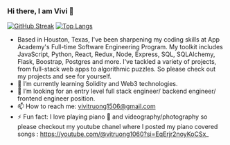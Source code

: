 ### Hi there, I am Vivi 👋
[![GitHub Streak](https://streak-stats.demolab.com?user=vivitruong&theme=tokyonight-duo&hide_border=true&date_format=M%20j%5B%2C%20Y%5D&card_width=493)](https://git.io/streak-stats) [![Top Langs](https://github-readme-stats.vercel.app/api/top-langs/?username=vivitruong&layout=donut&theme=gotham)](https://github.com/vivitruong/github-readme-stats)


- Based in Houston, Texas, I've been sharpening my coding skills at App Academy's Full-time Software Engineering Program. My toolkit includes JavaScript, Python, React, Redux, Node, Express, SQL, SQLAlchemy, Flask, Boostrap, Postgres and more. I've tackled a variety of projects, from full-stack web apps to algorithmic puzzles. So please check out my projects and see for yourself.
- 🌱 I’m currently learning Solidity and Web3 technologies.
- 👯 I’m looking for an entry level full stack engineer/ backend engineer/ frontend engineer position.
- 📫 How to reach me: vivitruong1506@gmail.com
- ⚡ Fun fact: I love playing piano 🎹 and videography/photography so please checkout my youtube chanel where I posted my piano covered songs : https://youtube.com/@vitruong1060?si=EqErjr2noyKoCSx_
  


